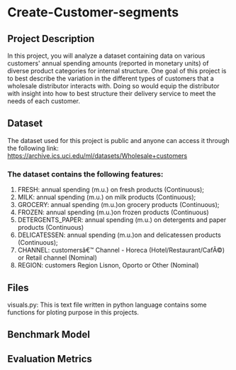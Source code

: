 # Create-Customer-segments 

## Project Description 
In this project, you will analyze a dataset containing data on various customers' annual spending amounts (reported in monetary units) of diverse product categories for internal structure. One goal of this project is to best describe the variation in the different types of customers that a wholesale distributor interacts with. Doing so would equip the distributor with insight into how to best structure their delivery service to meet the needs of each customer.


## Dataset 
The dataset used for this project is public and anyone can access it through the following link:
https://archive.ics.uci.edu/ml/datasets/Wholesale+customers
### The dataset contains the following features:
1) FRESH: annual spending (m.u.) on fresh products (Continuous); 
2) MILK: annual spending (m.u.) on milk products (Continuous); 
3) GROCERY: annual spending (m.u.)on grocery products (Continuous); 
4) FROZEN: annual spending (m.u.)on frozen products (Continuous) 
5) DETERGENTS_PAPER: annual spending (m.u.) on detergents and paper products (Continuous) 
6) DELICATESSEN: annual spending (m.u.)on and delicatessen products (Continuous); 
7) CHANNEL: customersâ€™ Channel - Horeca (Hotel/Restaurant/CafÃ©) or Retail channel (Nominal) 
8) REGION: customers Region Lisnon, Oporto or Other (Nominal) 


## Files 
visuals.py: This is text file written in python language contains some functions for ploting purpose in this projects.

## Benchmark Model


## Evaluation Metrics
